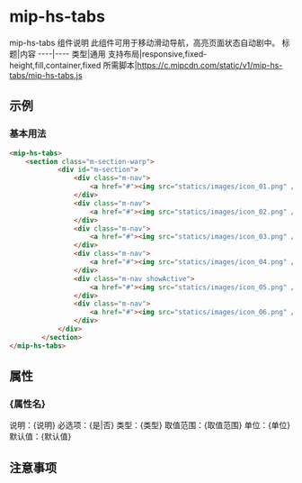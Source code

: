 # mip-hs-tabs

mip-hs-tabs 组件说明
此组件可用于移动滑动导航，高亮页面状态自动剧中。
标题|内容
----|----
类型|通用
支持布局|responsive,fixed-height,fill,container,fixed
所需脚本|https://c.mipcdn.com/static/v1/mip-hs-tabs/mip-hs-tabs.js

## 示例

### 基本用法
```html
<mip-hs-tabs>
    <section class="m-section-warp">
			<div id="m-section">
				<div class="m-nav">
					<a href="#"><img src="statics/images/icon_01.png" />营养</a>
				</div>
				<div class="m-nav">
					<a href="#"><img src="statics/images/icon_02.png" />运动</a>
				</div>
				<div class="m-nav">
					<a href="#"><img src="statics/images/icon_03.png" />睡眠</a>
				</div>
				<div class="m-nav">
					<a href="#"><img src="statics/images/icon_04.png" />中药</a>
				</div>
				<div class="m-nav showActive">
					<a href="#"><img src="statics/images/icon_05.png" />心理指导</a>
				</div>
				<div class="m-nav">
					<a href="#"><img src="statics/images/icon_06.png" />药物干预</a>
				</div>
			</div>
		</section>
</mip-hs-tabs>
```

## 属性

### {属性名}

说明：{说明}
必选项：{是|否}
类型：{类型}
取值范围：{取值范围}
单位：{单位}
默认值：{默认值}

## 注意事项

